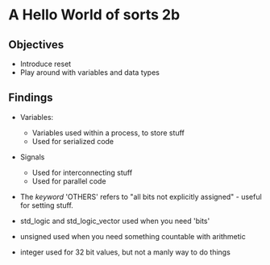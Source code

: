 A Hello World of sorts 2b
===========

Objectives
-----------
* Introduce reset
* Play around with variables and data types


Findings
--------
* Variables: 
  * Variables used within a process, to store stuff
  * Used for serialized code
  
* Signals
  * Used for interconnecting stuff
  * Used for parallel code
  
* The *keyword* 'OTHERS' refers to "all bits not explicitly assigned" - useful for setting stuff.
  
* std_logic and std_logic_vector used when you need 'bits'
* unsigned used when you need something countable with arithmetic
* integer used for 32 bit values, but not a manly way to do things




